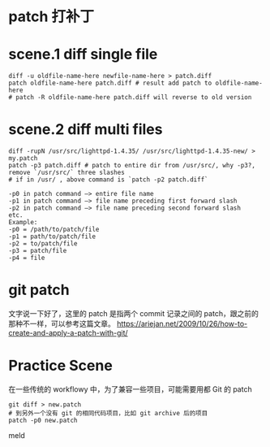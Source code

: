 # patch 打补丁

# scene.1 diff single file
```
diff -u oldfile-name-here newfile-name-here > patch.diff
patch oldfile-name-here patch.diff # result add patch to oldfile-name-here
# patch -R oldfile-name-here patch.diff will reverse to old version
```

# scene.2 diff multi files
```
diff -rupN /usr/src/lighttpd-1.4.35/ /usr/src/lighttpd-1.4.35-new/ > my.patch
patch -p3 patch.diff # patch to entire dir from /usr/src/, why -p3?, remove `/usr/src/` three slashes
# if in /usr/ , above command is `patch -p2 patch.diff`

-p0 in patch command –> entire file name
-p1 in patch command –> file name preceding first forward slash
-p2 in patch command –> file name preceding second forward slash
etc.
Example:
-p0 = /path/to/patch/file
-p1 = path/to/patch/file
-p2 = to/patch/file
-p3 = patch/file
-p4 = file
```

# git patch
文字说一下好了，这里的 patch 是指两个 commit 记录之间的 patch，跟之前的那种不一样，可以参考这篇文章。
https://ariejan.net/2009/10/26/how-to-create-and-apply-a-patch-with-git/

# Practice Scene
在一些传统的 workflowy 中，为了兼容一些项目，可能需要用都 Git 的 patch
```
git diff > new.patch
# 到另外一个没有 git 的相同代码项目，比如 git archive 后的项目
patch -p0 new.patch
```

meld
